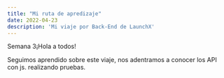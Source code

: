 ```yaml
---
title: "Mi ruta de apredizaje"
date: 2022-04-23
description: 'Mi viaje por Back-End de LaunchX'
---
```



Semana 3¡Hola a todos!


Seguimos aprendido sobre este viaje, nos adentramos a conocer los API con js. realizando pruebas.
